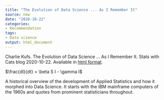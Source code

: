 ```yaml
---
title: "The Evolution of Data Science ... As I Remember It"
source: new
date: "2020-10-22"
categories:
- Recommendation
tags:
- Data science
output: html_document
---
```


Charlie Kufs. The Evolution of Data Science ... As I Remember It. Stats with Cats blog 2020-10-22. Available in [html format](https://statswithcats.net/2020/10/22/the-evolution-of-data-science-as-i-remember-it/).

$\frac{dI}{dt} = \beta S I - \gamma I$

<!---more--->

A historical overview of the development of Applied Statistics and how it morphed into Data Science. It starts with the IBM mainframe computers of the 1960s and quotes from prominent statisticians throughout.
